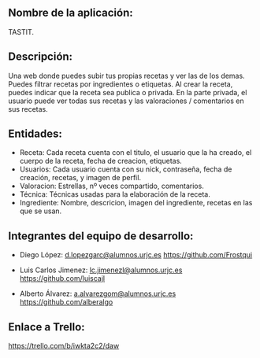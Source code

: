 ## Nombre de la aplicación: 
 TASTIT.

## Descripción: 
 Una web donde puedes subir tus propias recetas y ver las de los demas. Puedes filtrar recetas por ingredientes o etiquetas. Al crear la receta, puedes indicar que la receta sea publica o privada. En la parte privada, el usuario puede ver todas sus recetas y las valoraciones / comentarios en sus recetas.

## Entidades:
- Receta: Cada receta cuenta con el titulo, el usuario que la ha creado, el cuerpo de la receta, fecha de creacion, etiquetas.
- Usuarios: Cada usuario cuenta con su nick, contraseña, fecha de creación, recetas, y imagen de perfil.
- Valoracion: Estrellas, nº veces compartido, comentarios.
- Técnica: Técnicas usadas para la elaboración de la receta.
- Ingrediente: Nombre, descricion, imagen del ingrediente, recetas en las que se usan.

## Integrantes del equipo de desarrollo: 
- Diego López: 
d.lopezgarc@alumnos.urjc.es  https://github.com/Frostqui

- Luis Carlos Jimenez:
 lc.jimenezl@alumnos.urjc.es  https://github.com/luiscajl

- Alberto Álvarez:
a.alvarezgom@alumnos.urjc.es	 https://github.com/alberalgo


## Enlace a Trello: 
 https://trello.com/b/iwkta2c2/daw

 
